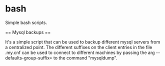 bash
====

Simple bash scripts.


== Mysql backups ==

It's a simple script that can be used to backup different mysql servers from a centralized point.
The different suffixes on the client entries in the file .my.cnf can be used to connect to different machines by passing the arg --defaults-group-suffix=<suffix> to the command "mysqldump".
